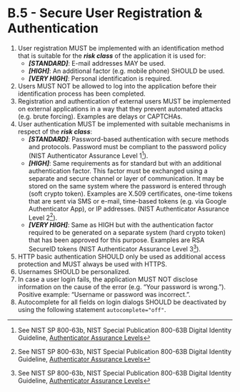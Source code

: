 # B.5 - Secure User Registration & Authentication

1. User registration MUST be implemented with an identification method that is suitable for the ***risk class*** of the application it is used for:
    - ***[STANDARD]***: E-mail addresses MAY be used.
    - ***[HIGH]***: An additional factor (e.g. mobile phone) SHOULD be used.
    - ***[VERY HIGH]***: Personal identification is required.
2. Users MUST NOT be allowed to log into the application before their identification process has been completed.
3. Registration and authentication of external users MUST be implemented on external applications in a way that they prevent automated attacks (e.g. brute forcing). Examples are delays or CAPTCHAs.
4. User authentication MUST be implemented with suitable mechanisms in respect of the ***risk class***:
    - ***[STANDARD]***: Password-based authentication with secure methods and protocols. Password must be compliant to the password policy (NIST Authenticator Assurance Level 1[^1]).
    - ***[HIGH]***: Same requirements as for standard but with an additional authentication factor. This factor must be exchanged using a separate and secure channel or layer of communication. It may be stored on the same system where the password is entered through (soft crypto token). Examples are X.509 certificates, one-time tokens that are sent via SMS or e-mail, time-based tokens (e.g. via Google Authenticator App), or IP addresses. (NIST Authenticator Assurance Level 2[^1]).
    - ***[VERY HIGH]***: Same as HIGH but with the authentication factor required to be generated on a separate system (hard crypto token) that has been approved for this purpose. Examples are RSA SecureID tokens (NIST Authenticator Assurance Level 3[^1]).
5. HTTP basic authentication SHOULD only be used as additional access protection and MUST always be used with HTTPS.
6. Usernames SHOULD be personalized.
7. In case a user login fails, the application MUST NOT disclose information on the cause of the error (e.g. “Your password is wrong.”). Positive example: “Username or password was incorrect.”.
8. Autocomplete for all fields on login dialogs SHOULD be deactivated by using the following statement `autocomplete="off"`.

[^1]: See NIST SP 800-63b, NIST Special Publication 800-63B Digital Identity Guideline, [Authenticator Assurance Levels](https://pages.nist.gov/800-63-3/sp800-63b.html#sec4)
